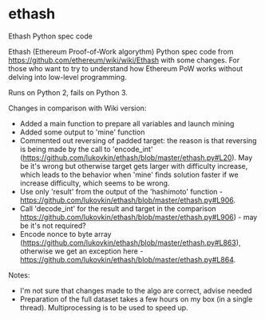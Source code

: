 # ethash
Ethash Python spec code

Ethash (Ethereum Proof-of-Work algorythm) Python spec code from https://github.com/ethereum/wiki/wiki/Ethash with some changes. For those who want to try to understand how Ethereum PoW works without delving into low-level programming.

Runs on Python 2, fails on Python 3.

Changes in comparison with Wiki version:
* Added a main function to prepare all variables and launch mining
* Added some output to 'mine' function
* Commented out reversing of padded target: the reason is that reversing is being made by the call to 'encode_int' (https://github.com/lukovkin/ethash/blob/master/ethash.py#L20). May be it's wrong but otherwise target gets larger with difficulty increase, which leads to the behavior when 'mine' finds solution faster if we increase difficulty, which seems to be wrong.
* Use only 'result' from the output of the 'hashimoto' function - https://github.com/lukovkin/ethash/blob/master/ethash.py#L906.
* Call 'decode_int' for the result and target in the comparison https://github.com/lukovkin/ethash/blob/master/ethash.py#L906) - may be it's not required?
* Encode nonce to byte array (https://github.com/lukovkin/ethash/blob/master/ethash.py#L863), otherwise we get an exception here - https://github.com/lukovkin/ethash/blob/master/ethash.py#L864.

Notes:
* I'm not sure that changes made to the algo are correct, advise needed
* Preparation of the full dataset takes a few hours on my box (in a single thread). Multiprocessing is to be used to speed up.
